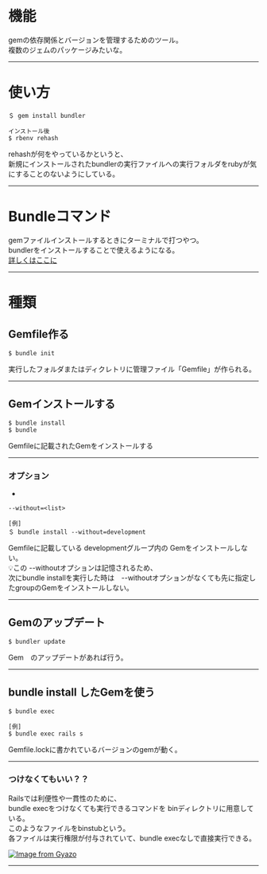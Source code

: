 # 機能
gemの依存関係とバージョンを管理するためのツール。    
複数のジェムのパッケージみたいな。
***

# 使い方
~~~
＄ gem install bundler

インストール後
$ rbenv rehash
~~~
rehashが何をやっているかというと、    
新規にインストールされたbundlerの実行ファイルへの実行フォルダをrubyが気にすることのないようにしている。
***

# Bundleコマンド
gemファイルインストールするときにターミナルで打つやつ。    
bundlerをインストールすることで使えるようになる。    
[詳しくはここに](https://ruby.studio-kingdom.com/bundler/bundle_install/)
***

# 種類
## Gemfile作る
~~~
$ bundle init
~~~
実行したフォルダまたはディクレトリに管理ファイル「Gemfile」が作られる。
***

## Gemインストールする
~~~
$ bundle install
$ bundle
~~~
Gemfileに記載されたGemをインストールする
***

### オプション
- 
~~~
--without=<list>

[例]
＄ bundle install --without=development
~~~
Gemfileに記載している developmentグループ内の Gemをインストールしない。    
💡この --withoutオプションは記憶されるため、    
次にbundle installを実行した時は　--withoutオプションがなくても先に指定したgroupのGemをインストールしない。
***

## Gemのアップデート
~~~
$ bundler update
~~~
Gem　のアップデートがあれば行う。
***

## bundle install したGemを使う
~~~
$ bundle exec

[例]
$ bundle exec rails s
~~~
Gemfile.lockに書かれているバージョンのgemが動く。
***

### つけなくてもいい？？
Railsでは利便性や一貫性のために、        
bundle execをつけなくても実行できるコマンドを binディレクトリに用意している。    
このようなファイルをbinstubという。    
各ファイルは実行権限が付与されていて、bundle execなしで直接実行できる。

[![Image from Gyazo](https://i.gyazo.com/1769ec894ba13ee5f63e36038f47475b.png)](https://gyazo.com/1769ec894ba13ee5f63e36038f47475b)
***
